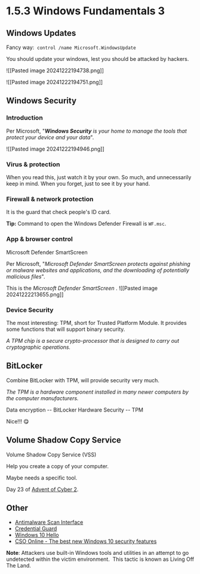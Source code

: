 # 1.5.3 Windows Fundamentals 3
## Windows Updates

Fancy way:  `control /name Microsoft.WindowsUpdate`

You should update your windows, lest you should be attacked by hackers.

![[Pasted image 20241222194738.png]]

![[Pasted image 20241222194751.png]]
## Windows Security
### Introduction
Per Microsoft, "_**Windows Security** is your home to manage the tools that protect your device and your data_".

![[Pasted image 20241222194946.png]]

### Virus & protection

When you read this, just watch it by your own.
So much, and unnecessarily keep in mind. When you forget, just to see it by your hand.

### Firewall & network protection

It is the guard that check people's ID card.

**Tip:** Command to open the Windows Defender Firewall is `WF.msc`.

### App & browser control

Microsoft Defender SmartScreen

Per Microsoft, "_Microsoft Defender SmartScreen protects against phishing or malware websites and applications, and the downloading of potentially malicious files_".

This is the _Microsoft Defender SmartScreen_ .
![[Pasted image 20241222213655.png]]

### Device Security

The most interesting:
TPM, short for Trusted Platform Module.
It provides some functions that will support binary security. 

_A TPM chip is a secure crypto-processor that is designed to carry out cryptographic operations._ 
## BitLocker

Combine BitLocker with TPM, will provide security very much.

_The TPM is a hardware component installed in many newer computers by the computer manufacturers._

Data encryption -- BitLocker
Hardware Security -- TPM

Nice!!! 😋

## Volume Shadow Copy Service

Volume Shadow Copy Service (VSS)

Help you create a copy of your computer.

Maybe needs a specific tool.

Day 23 of [Advent of Cyber 2](https://tryhackme.com/room/adventofcyber2).

## Other

- [Antimalware Scan Interface](https://docs.microsoft.com/en-us/windows/win32/amsi/antimalware-scan-interface-portal)[](https://docs.microsoft.com/en-us/windows/win32/amsi/antimalware-scan-interface-portal)
- [Credential Guard](https://docs.microsoft.com/en-us/windows/security/identity-protection/credential-guard/credential-guard-manage)[](https://docs.microsoft.com/en-us/windows/security/identity-protection/credential-guard/credential-guard-manage)
- [Windows 10 Hello](https://support.microsoft.com/en-us/windows/learn-about-windows-hello-and-set-it-up-dae28983-8242-bb2a-d3d1-87c9d265a5f0#:~:text=Windows%2010,in%20with%20just%20your%20PIN.)
- [CSO Online - The best new Windows 10 security features](https://www.csoonline.com/article/3253899/the-best-new-windows-10-security-features.html)

**Note**: Attackers use built-in Windows tools and utilities in an attempt to go undetected within the victim environment.  This tactic is known as Living Off The Land.

